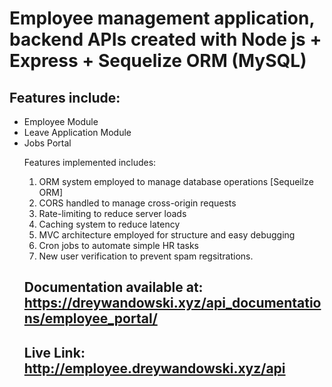 # Employee management application, backend APIs created with Node js + Express + Sequelize ORM (MySQL)
## Features include:
<ul>
<li> Employee Module</li>
<li> Leave Application Module</li>
<li> Jobs Portal </li>
</ol>

Features implemented includes:
1. ORM system employed to manage database operations [Sequeilze ORM]
2. CORS handled to manage cross-origin requests
3. Rate-limiting to reduce server loads 
4. Caching system to reduce latency
5. MVC architecture employed for structure and easy debugging
6. Cron jobs to automate simple HR tasks
7. New user verification to prevent spam regsitrations.

## Documentation available at: https://dreywandowski.xyz/api_documentations/employee_portal/
## Live Link: http://employee.dreywandowski.xyz/api